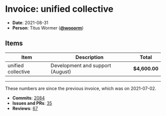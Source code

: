 # Invoice: unified collective

*   **Date**: 2021-08-31
*   **Person**: Titus Wormer ([**@wooorm**](https://github.com/wooorm))

## Items

| Item               | Description                      | Total         |
| ------------------ | -------------------------------- | ------------- |
| unified collective | Development and support (August) | **$4,600.00** |

***

These numbers are since the previous invoice, which was on 2021-07-02.

*   **Commits**:
    [2084](https://github.com/search?q=author%3Awooorm+committer-date%3A%222021-07-02..2021-08-31%22\&type=Commits)
*   **Issues and PRs**: [35](https://github.com/search?q=author%3Awooorm+created%3A%222021-07-02..2021-08-31%22\&type=Issues)
*   **Reviews**: [67](https://github.com/search?q=reviewed-by%3Awooorm+created%3A%222021-07-02..2021-08-31%22\&type=Issues)

